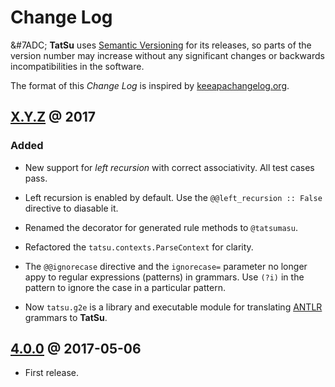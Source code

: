 # Change Log

&#7ADC; **TatSu** uses [Semantic Versioning][] for its releases, so parts of the version number may increase without any significant changes or backwards incompatibilities in the software.

The format of this *Change Log* is inspired by [keeapachangelog.org][].

## [X.Y.Z][] @ 2017
[X.Y.Z]: https://github.com/apalala/tatsu/compare/v4.0.0...master

### Added

-   New support for _left recursion_ with correct associativity. All test cases pass.

-   Left recursion is enabled by default. Use the `@@left_recursion :: False` directive to diasable it.

-   Renamed the decorator for generated rule methods to `@tatsumasu`.

-   Refactored the `tatsu.contexts.ParseContext` for clarity.

-   The `@@ignorecase` directive and the `ignorecase=` parameter no longer appy to regular expressions (patterns) in grammars. Use `(?i)` in the pattern to ignore the case in a particular pattern.

-   Now `tatsu.g2e` is a library and executable module for translating [ANTLR][] grammars to **TatSu**.

## [4.0.0][] @ 2017-05-06
[4.0.0]: https://github.com/apalala/tatsu/compare/0.0.0...v4.0.0

-   First release.

[ANTLR]: http://www.antlr.org
[AST]: http://en.wikipedia.org/wiki/Abstract_syntax_tree
[ASTs]: http://en.wikipedia.org/wiki/Abstract_syntax_tree
[Abstract Syntax Tree]: http://en.wikipedia.org/wiki/Abstract_syntax_tree
[BSD]: http://en.wikipedia.org/wiki/BSD_licenses
[COBOL]: http://en.wikipedia.org/wiki/Cobol
[CST]:  http://en.wikipedia.org/wiki/Concrete_syntax_tree
[Cyclomatic complexity]: http://en.wikipedia.org/wiki/Cyclomatic_complexity
[Cython]: http://cython.org/
[EBNF]: http://en.wikipedia.org/wiki/Ebnf
[JSON]: http://www.json.org/
[Java]:  http://en.wikipedia.org/wiki/Java_(programming_language)
[KLOC]: http://en.wikipedia.org/wiki/KLOC
[NATURAL]: http://en.wikipedia.org/wiki/NATURAL
[PEG]: http://en.wikipedia.org/wiki/Parsing_expression_grammar
[PLY]: http://www.dabeaz.com/ply/ply.html#ply_nn22
[POSIX]: https://en.wikipedia.org/wiki/POSIX
[Packrat]: http://bford.info/packrat/
[Perl]: http://www.perl.org/
[PyPi]: http://pypi.org/
[PyPy]: http://pypy.org/
[Python]: http://python.org
[Ruby]: http://www.ruby-lang.org/
[Semantic Versioning]: http://semver.org/
[Sublime Text]: https://www.sublimetext.com
[Travis CI]: https://travis-ci.org
[VB6]: http://en.wikipedia.org/wiki/Visual_basic_6
[Vim spell]: http://vimdoc.sourceforge.net/htmldoc/spell.html
[Visitor Pattern]: http://en.wikipedia.org/wiki/Visitor_pattern
[Warth et al]: http://www.vpri.org/pdf/tr2007002_packrat.pdf
[YAML]: https://en.wikipedia.org/wiki/YAML
[colorama]: https://pypi.python.org/pypi/colorama/
[context managers]: http://docs.python.org/2/library/contextlib.html
[email]: mailto:apalala@gmail.com
[flake8]: https://pypi.python.org/pypi/flake8
[keeapachangelog.org]: http://keepachangelog.com/
[keywords]: https://en.wikipedia.org/wiki/Reserved_word
[legacy code]: http://en.wikipedia.org/wiki/Legacy_code
[legacy]: http://en.wikipedia.org/wiki/Legacy_code
[memoizing]: http://en.wikipedia.org/wiki/Memoization
[pygraphviz]: https://pypi.python.org/pypi/pygraphviz
[pytest]: https://pypi.org/project/pytest/
[raw string literal]: https://docs.python.org/3/reference/lexical_analysis.html#string-and-bytes-literals
[re]: https://docs.python.org/3.4/library/re.html
[regex]: https://pypi.python.org/pypi/regex
[string literal]: https://docs.python.org/3/reference/lexical_analysis.html#string-and-bytes-literals
[tox]: https://testrun.org/tox/latest/
